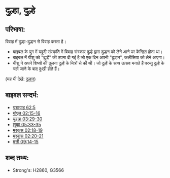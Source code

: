 # दुल्हा, दुल्हे #

## परिभाषा: ##

विवाह में दुल्हा-दुल्हन से विवाह करता है।

* बाइबल के युग में यहूदी संस्कृति में विवाह संस्कार दुल्हे द्वारा दुल्हन को लेने आने पर केन्द्रित होता था।
* बाइबल में यीशु को "दुल्हें" की उपमा दी गई है जो एक दिन अपनी "दुल्हन", कलीसिया को लेने आएगा।
* यीशु ने अपने शिष्यों की तुलना दुल्हें के मित्रों से की थी। जो दुल्हें के साथ उत्सव मनाते हैं परन्तु दुल्हे के चले जाने के बाद दुःखी होते हैं।

(यह भी देखें: [दुल्हन](../other/bride.md))

## बाइबल सन्दर्भ: ##

* [यशायाह 62:5](rc://en/tn/help/isa/62/05)
* [योएल 02:15-16](rc://en/tn/help/jol/02/15)
* [यूहन्ना 03:29-30](rc://en/tn/help/jhn/03/29)
* [लूका 05:33-35](rc://en/tn/help/luk/05/33)
* [मरकुस 02:18-19](rc://en/tn/help/mrk/02/18)
* [मरकुस 02:20-21](rc://en/tn/help/mrk/02/20)
* [मत्ती 09:14-15](rc://en/tn/help/mat/09/14)

## शब्द तथ्य: ##

* Strong's: H2860, G3566
